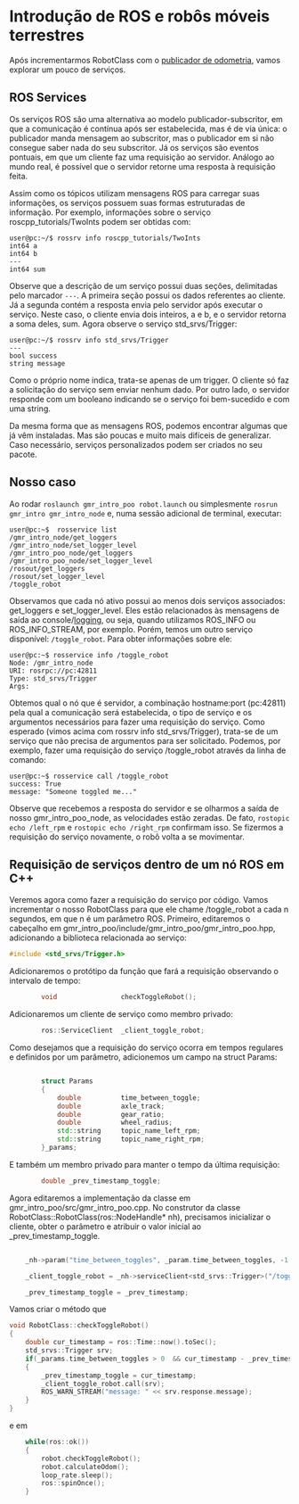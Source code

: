 # Introdução de ROS e robôs móveis terrestres

Após incrementarmos RobotClass com o [publicador de odometria](https://github.com/akihirohh/gmr_intro_3), vamos explorar um pouco de serviços. 

## ROS Services

Os serviços ROS são uma alternativa ao modelo publicador-subscritor, em que a comunicação é contínua após ser estabelecida, mas é de via única: o publicador manda mensagem ao subscritor, mas o publicador em si não consegue saber nada do seu subscritor. Já os serviços são eventos pontuais, em que um cliente faz uma requisição ao servidor. Análogo ao mundo real, é possível que o servidor retorne uma resposta à requisição feita. 

Assim como os tópicos utilizam mensagens ROS para carregar suas informações, os serviços possuem suas formas estruturadas de informação. Por exemplo, informações sobre o serviço roscpp_tutorials/TwoInts podem ser obtidas com: 
```console
user@pc:~/$ rossrv info roscpp_tutorials/TwoInts
int64 a
int64 b
---
int64 sum
```

Observe que a descrição de um serviço possui duas seções, delimitadas pelo marcador `---`. A primeira seção possui os dados referentes ao cliente. Já a segunda contém a resposta envia pelo servidor após executar o serviço. Neste caso, o cliente envia dois inteiros, a e b, e o servidor retorna a soma deles, sum. Agora observe o serviço std_srvs/Trigger:
```console
user@pc:~/$ rossrv info std_srvs/Trigger
---
bool success
string message
```
Como o próprio nome indica, trata-se apenas de um trigger. O cliente só faz a solicitação do serviço sem enviar nenhum dado. Por outro lado, o servidor responde com um booleano indicando se o serviço foi bem-sucedido e com uma string. 

Da mesma forma que as mensagens ROS, podemos encontrar algumas que já vêm instaladas. Mas são poucas e muito mais difíceis de generalizar. Caso necessário, serviços personalizados podem ser criados no seu pacote. 

## Nosso caso
Ao rodar `roslaunch gmr_intro_poo robot.launch` ou simplesmente `rosrun gmr_intro gmr_intro_node` e, numa sessão adicional de terminal, executar:
```console
user@pc:~$  rosservice list
/gmr_intro_node/get_loggers
/gmr_intro_node/set_logger_level
/gmr_intro_poo_node/get_loggers
/gmr_intro_poo_node/set_logger_level
/rosout/get_loggers
/rosout/set_logger_level
/toggle_robot
```
Observamos que cada nó ativo possui ao menos dois serviços associados: get_loggers e set_logger_level. Eles estão relacionados às mensagens de saída ao console/[logging](), ou seja, quando utilizamos ROS_INFO ou ROS_INFO_STREAM, por exemplo. Porém, temos um outro serviço disponível: `/toggle_robot`. Para obter informações sobre ele:
```console
user@pc:~$ rosservice info /toggle_robot 
Node: /gmr_intro_node
URI: rosrpc://pc:42811
Type: std_srvs/Trigger
Args: 
```
Obtemos qual o nó que é servidor, a combinação hostname:port (pc:42811) pela qual a comunicação será estabelecida, o tipo de serviço e os argumentos necessários para fazer uma requisição do serviço. Como esperado (vimos acima com rossrv info std_srvs/Trigger), trata-se de um serviço que não precisa de argumentos para ser solicitado. Podemos, por exemplo, fazer uma requisição do serviço /toggle_robot através da linha de comando:
```console
user@pc:~$ rosservice call /toggle_robot 
success: True
message: "Someone toggled me..."
```
Observe que recebemos a resposta do servidor e se olharmos a saída de nosso gmr_intro_poo_node, as velocidades estão zeradas. De fato, `rostopic echo /left_rpm` e `rostopic echo /right_rpm` confirmam isso. Se fizermos a requisição do serviço novamente, o robô volta a se movimentar.

## Requisição de serviços dentro de um nó ROS em C++

Veremos agora como fazer a requisição do serviço por código. Vamos incrementar o nosso RobotClass para que ele chame /toggle_robot a cada n segundos, em que n é um parâmetro ROS. Primeiro, editaremos o cabeçalho em gmr_intro_poo/include/gmr_intro_poo/gmr_intro_poo.hpp, adicionando a biblioteca relacionada ao serviço:

```cpp
#include <std_srvs/Trigger.h>
```
Adicionaremos o protótipo da função que fará a requisição observando o intervalo de tempo:
```cpp
        void                checkToggleRobot();
```        
Adicionaremos um cliente de serviço como membro privado:
```cpp
        ros::ServiceClient  _client_toggle_robot;
```
Como desejamos que a requisição do serviço ocorra em tempos regulares e definidos por um parâmetro, adicionemos um campo na struct Params:
```cpp

        struct Params
        {
            double          time_between_toggle;
            double          axle_track;
            double          gear_ratio;
            double          wheel_radius;
            std::string     topic_name_left_rpm;
            std::string     topic_name_right_rpm;
        }_params;
```
E também um membro privado para manter o tempo da última requisição:
```cpp
        double _prev_timestamp_toggle;
```
Agora editaremos a implementação da classe em gmr_intro_poo/src/gmr_intro_poo.cpp. No construtor da classe RobotClass::RobotClass(ros::NodeHandle* nh), precisamos inicializar o cliente, obter o parâmetro e atribuir o valor inicial ao _prev_timestamp_toggle.
```cpp

    _nh->param("time_between_toggles", _param.time_between_toggles, -1.0);

    _client_toggle_robot = _nh->serviceClient<std_srvs::Trigger>("/toggle_service");

    _prev_timestamp_toggle = _prev_timestamp;
```

Vamos criar o método que 

```cpp
void RobotClass::checkToggleRobot()
{
    double cur_timestamp = ros::Time::now().toSec();
    std_srvs::Trigger srv;
    if(_params.time_between_toggles > 0  && cur_timestamp - _prev_timestamp_toggle > _params.time_between_toggles)
    {
        _prev_timestamp_toggle = cur_timestamp;
        _client_toggle_robot.call(srv);
        ROS_WARN_STREAM("message: " << srv.response.message);
    }
}
```



e em 
```cpp
    while(ros::ok())
    {
        robot.checkToggleRobot();
        robot.calculateOdom();
        loop_rate.sleep();
        ros::spinOnce();
    }
```